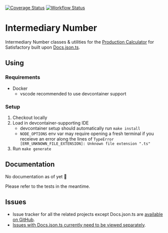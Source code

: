 [![Coverage Status](https://coveralls.io/repos/github/SignpostMarv/Intermediary-Number/badge.svg?branch=main)](https://coveralls.io/github/SignpostMarv/Intermediary-Number?branch=main)
[![Workflow Status](https://github.com/SignpostMarv/Intermediary-Number/actions/workflows/node.js.yml/badge.svg?branch=main)](https://github.com/SignpostMarv/Intermediary-Number/actions/workflows/node.js.yml?query=branch%3Amain)

# Intermediary Number

Intermediary Number classes & utilities for the [Production Calculator](https://github.com/satifactory-dev/Satisfactory-Production-Calculator) for Satisfactory built upon [Docs.json.ts](https://github.com/satisfactory-dev/Docs.json.ts).

## Using

### Requirements

-   Docker
    -   vscode recommended to use devcontainer support

### Setup

1. Checkout locally
1. Load in devcontainer-supporting IDE
    - devcontainer setup should automatically run `make install`
    - `NODE_OPTIONS` env var may require opening a fresh terminal if you
      receieve an error along the lines of
      `TypeError [ERR_UNKNOWN_FILE_EXTENSION]: Unknown file extension ".ts"`
1. Run `make generate`

## Documentation

No documentation as of yet 😬

Please refer to the tests in the meantime.

## Issues

-   Issue tracker for all the related projects except Docs.json.ts are [available on GitHub](https://github.com/orgs/satisfactory-dev/projects/1).
-   [Issues with Docs.json.ts currently need to be viewed separately](https://github.com/satisfactory-dev/Docs.json.ts/issues).
